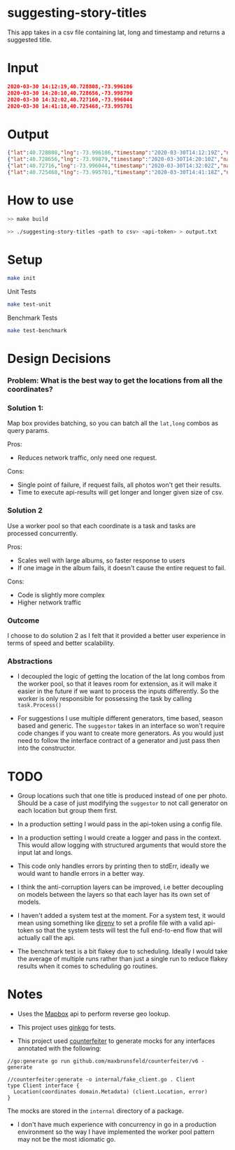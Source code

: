 # suggesting-story-titles

This app takes in a csv file containing lat, long and timestamp 
and returns a suggested title.

# Input
```json
2020-03-30 14:12:19,40.728808,-73.996106
2020-03-30 14:20:10,40.728656,-73.998790
2020-03-30 14:32:02,40.727160,-73.996044
2020-03-30 14:41:18,40.725468,-73.995701
``` 

# Output
```json
{"lat":40.728808,"lng":-73.996106,"timestamp":"2020-03-30T14:12:19Z","name":"New York","title":"A blooming spring in New York"}
{"lat":40.728656,"lng":-73.99879,"timestamp":"2020-03-30T14:20:10Z","name":"New York","title":"Time well spent in New York"}
{"lat":40.72716,"lng":-73.996044,"timestamp":"2020-03-30T14:32:02Z","name":"New York","title":"Time well spent in New York"}
{"lat":40.725468,"lng":-73.995701,"timestamp":"2020-03-30T14:41:18Z","name":"New York","title":"A fun afternoon in New York"}
```

# How to use
```bash
>> make build

>> ./suggesting-story-titles <path to csv> <api-token> > output.txt
```

# Setup
```bash
make init
```

Unit Tests
```bash
make test-unit
```

Benchmark Tests
```bash
make test-benchmark
```

# Design Decisions

### Problem: What is the best way to get the locations from all the coordinates?

### Solution 1: 
Map box provides batching, so you can batch all the `lat,long` combos as query params.

Pros: 
* Reduces network traffic, only need one request.

Cons: 
* Single point of failure, if request fails, all photos won't get their results.
* Time to execute api-results will get longer and longer given size of csv.

### Solution 2

Use a worker pool so that each coordinate is a task and tasks are processed concurrently. 

Pros:
 * Scales well with large albums, so faster response to users
 * If one image in the album fails, it doesn't cause the entire request to fail.

Cons: 
 * Code is slightly more complex
 * Higher network traffic

### Outcome
I choose to do solution 2 as I felt that it provided a better user experience in terms
of speed and better scalability.

### Abstractions
* I decoupled the logic of getting the location of the lat long combos from the worker 
   pool, so that it leaves room for extension, as it will make it easier in the future if 
   we want to process the inputs differently. 
   So the worker is only responsible for possessing the task by calling `task.Process()`

* For suggestions I use multiple different generators, time based, season based and generic.
  The `suggestor` takes in an interface so won't require code changes if you want to create more
  generators. As you would just need to follow the interface contract of a generator and just pass
  then into the constructor. 
     
# TODO
 * Group locations such that one title is produced instead of one per photo. Should be a case of just modifying the 
   `suggestor` to not call generator on each location but group them first. 

 * In a production setting I would pass in the api-token using a config file. 
  
 * In a production setting I would create a logger and pass in the context. This would
   allow logging with structured arguments that would store the input lat and longs. 
   
 * This code only handles errors by printing then to stdErr, ideally we would want to handle errors
   in a better way.

 * I think the anti-corruption layers can be improved, i.e better decoupling on models between the layers
   so that each layer has its own set of models.
   
* I haven't added a system test at the moment. For a system test, it would mean using something like 
  [direnv](https://direnv.net/) to set a profile file with a valid api-token so that the system tests will
  test the full end-to-end flow that will actually call the api. 

* The benchmark test is a bit flakey due to scheduling. Ideally I would take the average 
of multiple runs rather than just a single run to reduce flakey results when it comes to 
    scheduling go routines.
 
# Notes
* Uses the [Mapbox](https://www.mapbox.com/) api to perform reverse geo lookup. 

* This project uses [ginkgo](https://github.com/onsi/ginkgo) for tests.
* This project used [counterfeiter](https://github.com/maxbrunsfeld/counterfeiter) to generate mocks for 
  any interfaces annotated with the following:
```golang
//go:generate go run github.com/maxbrunsfeld/counterfeiter/v6 -generate

//counterfeiter:generate -o internal/fake_client.go . Client
type Client interface {
  Location(coordinates domain.Metadata) (client.Location, error)
}
```
The mocks are stored in the `internal` directory of a package. 

* I don't have much experience with concurrency in go in a production environment 
so the way I have implemented the worker pool pattern may not be the most idiomatic go.
